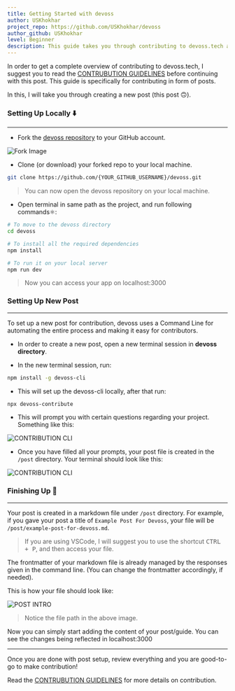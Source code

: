 ```yaml
---
title: Getting Started with devoss
author: USKhokhar
project_repo: https://github.com/USKhokhar/devoss
author_github: USKhokhar
level: Beginner
description: This guide takes you through contributing to devoss.tech and making your first open source contribution.
---
```


In order to get a complete overview of contributing to devoss.tech, I suggest you to read the [CONTRUBUTION GUIDELINES](https://github.com/USKhokhar/devoss/blob/master/CONTRIBUTING.md) before continuing with this post. This guide is specifically for contributing in form of posts.

In this, I will take you through creating a new post (this post 🙃).

### Setting Up Locally ⬇️
---

- Fork the [devoss repository](https://github.com/USKhokhar/devoss) to your GitHub account.

![Fork Image](https://i.imgur.com/ISX7B3x.png)

- Clone (or download) your forked repo to your local machine.

```bash
git clone https://github.com/{YOUR_GITHUB_USERNAME}/devoss.git 
```

> You can now open the devoss repository on your local machine.

- Open terminal in same path as the project, and run following commands⚛️:

```bash
# To move to the devoss directory
cd devoss

# To install all the required dependencies
npm install

# To run it on your local server
npm run dev
```

> Now you can access your app on localhost:3000

### Setting Up New Post
---

To set up a new post for contribution, devoss uses a Command Line for automating the entire process and making it easy for contributors.

- In order to create a new post, open a new terminal session in **devoss directory**. 

- In the new terminal session, run: 

```bash
npm install -g devoss-cli
```

- This will set up the devoss-cli locally, after that run: 

```bash
npx devoss-contribute
```

- This will prompt you with certain questions regarding your project. Something like this: 

![CONTRIBUTION CLI](https://i.imgur.com/7TikXFD.png)

- Once you have filled all your prompts, your post file is created in the ```/post``` directory. Your terminal should look like this: 

![CONTRIBUTION CLI](https://i.imgur.com/OuumxWB.png)

### Finishing Up 🧹
---

Your post is created in a markdown file under ```/post``` directory. For example, if you gave your post a title of ```Example Post For Devoss```, your file will be ```/post/example-post-for-devoss.md```.

> If you are using VSCode, I will suggest you to use the shortcut <kbd>CTRL + P</kbd>, and then access your file.

The frontmatter of your markdown file is already managed by the responses given in the command line. (You can change the frontmatter accordingly, if needed).

This is how your file should look like:

![POST INTRO](https://i.imgur.com/wf64Rm8.png)

> Notice the file path in the above image.

Now you can simply start adding the content of your post/guide. You can see the changes being reflected in localhost:3000


---

Once you are done with post setup, review everything and you are good-to-go to make contribution!

Read the [CONTRUBUTION GUIDELINES](https://github.com/USKhokhar/devoss/blob/master/CONTRIBUTING.md) for more details on contribution.

